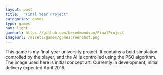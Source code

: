 ```yaml
---
layout: post
title:  "Final Year Project"
categories: games
type: games
nav: light
gameurl: https://github.com/bexedmondson/FinalProject
imageurl: /assets/games/gamescreenshot.png
---
```

This game is my final-year university project. It contains a boid simulation controlled by the player, and the AI is controlled using the PSO algorithm. The image used here is initial concept art. Currently in development, initial delivery expected April 2016.
